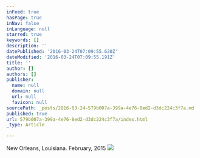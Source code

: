 ```yaml
---
inFeed: true
hasPage: true
inNav: false
inLanguage: null
starred: true
keywords: []
description: ''
datePublished: '2016-03-24T07:09:55.620Z'
dateModified: '2016-03-24T07:09:55.191Z'
title: ''
author: []
authors: []
publisher:
  name: null
  domain: null
  url: null
  favicon: null
sourcePath: _posts/2016-03-24-579b007a-399a-4e76-8ed2-d3dc224c3f7a.md
published: true
url: 579b007a-399a-4e76-8ed2-d3dc224c3f7a/index.html
_type: Article

---
```

New Orleans, Louisiana. February, 2015
![](https://the-grid-user-content.s3-us-west-2.amazonaws.com/596fd949-5435-4fc3-8d74-de2013cde8a5.jpg)